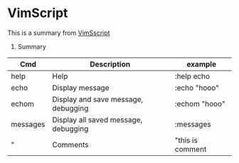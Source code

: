 # VimScript

This is a summary from [VimSscript](http://learnvimscriptthehardway.stevelosh.com/)
1. Summary


| Cmd   |  Description |  example |
| --- | --- | --- |
| help  | Help | :help echo |
| echo  | Display message |  :echo "hooo" |
| echom  | Display and save message, debugging |  :echom "hooo" |
| messages  | Display all saved message, debugging |  :messages |
| " | Comments | "this is comment |

